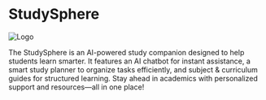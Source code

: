 # StudySphere
![Logo](https://github.com/user-attachments/assets/6fe05e5a-6cc5-40dd-9ea3-eab16cd095af)


The StudySphere is an AI-powered study companion designed to help students learn smarter. It features an AI chatbot for instant assistance, a smart study planner to organize tasks efficiently, and subject &amp; curriculum guides for structured learning. Stay ahead in academics with personalized support and resources—all in one place!

